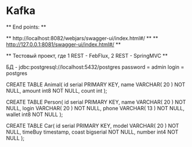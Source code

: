 # Kafka
 ** End points:  **

  ** http://localhost:8082/webjars/swagger-ui/index.html#/  **
  ** http://127.0.0.1:8081/swagger-ui/index.html#/ **

 ** Тестовый проект, где 1 REST - FebFlux, 2 REST - SpringMVC **

 БД - jdbc:postgresql://localhost:5432/postgres
 password = admin
 login    = postgres


 CREATE TABLE Animal(
	id serial PRIMARY KEY,
	name VARCHAR( 20 ) NOT NULL,
	amount int8 NOT NULL,
	count int
);

CREATE TABLE Person(
	id serial PRIMARY KEY,
	name VARCHAR( 20 ) NOT NULL,
	login VARCHAR( 20 ) NOT NULL,
	phone VARCHAR( 13 ) NOT NULL,
	wallet int8 NOT NULL
);

CREATE TABLE Car(
	id serial PRIMARY KEY,
	model VARCHAR( 20 ) NOT NULL,
	timeBuy timestamp,
	coast bigserial NOT NULL,
	number int4 NOT NULL
);  
